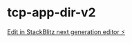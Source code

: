 # tcp-app-dir-v2

[Edit in StackBlitz next generation editor ⚡️](https://stackblitz.com/~/github.com/jayexprs/tcp-app-dir-v2)